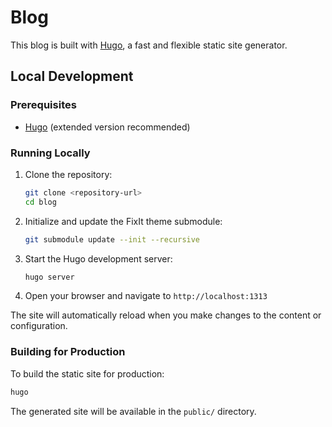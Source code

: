 # Blog

This blog is built with [Hugo](https://gohugo.io/), a fast and flexible static site generator.

## Local Development

### Prerequisites

- [Hugo](https://gohugo.io/installation/) (extended version recommended)

### Running Locally

1. Clone the repository:
   ```bash
   git clone <repository-url>
   cd blog
   ```

2. Initialize and update the FixIt theme submodule:
   ```bash
   git submodule update --init --recursive
   ```

3. Start the Hugo development server:
   ```bash
   hugo server
   ```

3. Open your browser and navigate to `http://localhost:1313`

The site will automatically reload when you make changes to the content or configuration.

### Building for Production

To build the static site for production:

```bash
hugo
```

The generated site will be available in the `public/` directory.